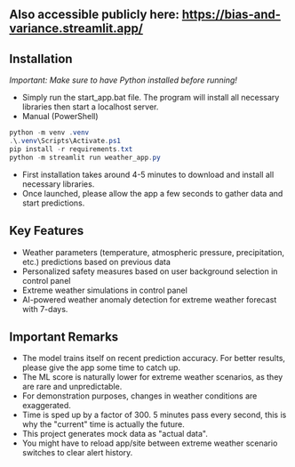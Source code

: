 ## Also accessible publicly here: https://bias-and-variance.streamlit.app/

## Installation
*Important: Make sure to have Python installed before running!* 
- Simply run the start_app.bat file. The program will install all necessary libraries then start a localhost server.
- Manual (PowerShell)
```powershell
python -m venv .venv
.\.venv\Scripts\Activate.ps1
pip install -r requirements.txt
python -m streamlit run weather_app.py
```

- First installation takes around 4-5 minutes to download and install all necessary libraries.
- Once launched, please allow the app a few seconds to gather data and start predictions.

## Key Features
- Weather parameters (temperature, atmospheric pressure, precipitation, etc.) predictions based on previous data
- Personalized safety measures based on user background selection in control panel
- Extreme weather simulations in control panel
- AI-powered weather anomaly detection for extreme weather forecast with 7-days.

## Important Remarks
- The model trains itself on recent prediction accuracy. For better results, please give the app some time to catch up.
- The ML score is naturally lower for extreme weather scenarios, as they are rare and unpredictable. 
- For demonstration purposes, changes in weather conditions are exaggerated.
- Time is sped up by a factor of 300. 5 minutes pass every second, this is why the "current" time is actually the future.
- This project generates mock data as "actual data".
- You might have to reload app/site between extreme weather scenario switches to clear alert history.
